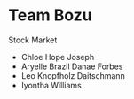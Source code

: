 # Team Bozu 
Stock Market
- Chloe Hope Joseph
- Aryelle Brazil Danae Forbes
- Leo Knopfholz Daitschmann
- Iyontha Williams
